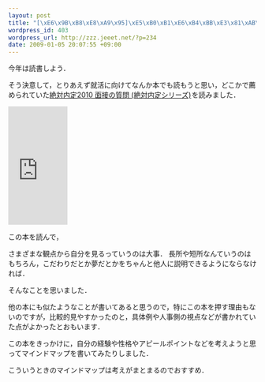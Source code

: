 ```yaml
--- 
layout: post
title: "[\xE6\x9B\xB8\xE8\xA9\x95]\xE5\xB0\xB1\xE6\xB4\xBB\xE3\x81\xAB\xE5\x90\x91\xE3\x81\x91\xE3\x81\xA6\xE8\xAA\xAD\xE3\x82\x93\xE3\x81\xA0\xE6\x9C\xAC\xEF\xBC\x91"
wordpress_id: 403
wordpress_url: http://zzz.jeeet.net/?p=234
date: 2009-01-05 20:07:55 +09:00
---
```

今年は読書しよう．

そう決意して，とりあえず就活に向けてなんか本でも読もうと思い，どこかで薦められていた<a href="http://www.amazon.co.jp/gp/product/4478006512?ie=UTF8&tag=tjun-22&linkCode=as2&camp=247&creative=7399&creativeASIN=4478006512">絶対内定2010 面接の質問 (絶対内定シリーズ)</a><img src="http://www.assoc-amazon.jp/e/ir?t=tjun-22&l=as2&o=9&a=4478006512" width="1" height="1" border="0" alt="" style="border:none !important; margin:0px !important;" />を読みました．

<iframe src="http://rcm-jp.amazon.co.jp/e/cm?t=tjun-22&o=9&p=8&l=as1&asins=4478006512&md=1X69VDGQCMF7Z30FM082&fc1=000000&IS2=1&lt1=_blank&m=amazon&lc1=0000FF&bc1=FFFFFF&bg1=FFFFFF&f=ifr&npa=1" style="width:120px;height:240px;" scrolling="no" marginwidth="0" marginheight="0" frameborder="0"></iframe>

この本を読んで，

さまざまな観点から自分を見るっていうのは大事．
長所や短所なんていうのはもちろん，こだわりだとか夢だとかをちゃんと他人に説明できるようにならなければ．

そんなことを思いました．

他の本にも似たようなことが書いてあると思うので，特にこの本を押す理由もないのですが，比較的見やすかったのと，具体例や人事側の視点などが書かれていた点がよかったとおもいます．


この本をきっかけに，自分の経験や性格やアピールポイントなどを考えようと思ってマインドマップを書いてみたりしました．

こういうときのマインドマップは考えがまとまるのでおすすめ．
